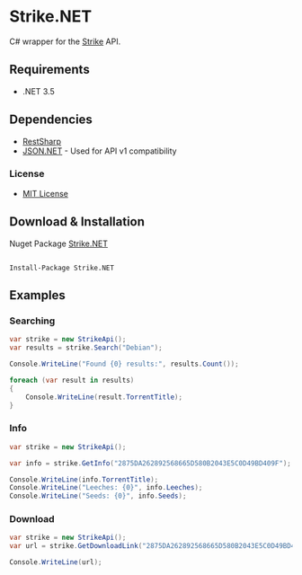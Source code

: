 # Strike.NET

C# wrapper for the [Strike](https://getstrike.net/) API.

## Requirements
* .NET 3.5

## Dependencies
* [RestSharp](http://restsharp.org/)
* [JSON.NET](http://www.newtonsoft.com/json) - Used for API v1 compatibility

### License
* [MIT License](https://github.com/NateShoffner/Strike.NET/blob/master/LICENSE)

## Download & Installation
Nuget Package [Strike.NET](https://www.nuget.org/packages/Strike.NET/)

```

Install-Package Strike.NET

```

## Examples

### Searching
```csharp
var strike = new StrikeApi();
var results = strike.Search("Debian");

Console.WriteLine("Found {0} results:", results.Count());

foreach (var result in results)
{
	Console.WriteLine(result.TorrentTitle);
}
```

### Info
```csharp
var strike = new StrikeApi();

var info = strike.GetInfo("2875DA262892568665D580B2043E5C0D49BD409F");

Console.WriteLine(info.TorrentTitle);
Console.WriteLine("Leeches: {0}", info.Leeches);
Console.WriteLine("Seeds: {0}", info.Seeds);
```

###  Download
```csharp
var strike = new StrikeApi();
var url = strike.GetDownloadLink("2875DA262892568665D580B2043E5C0D49BD409F");

Console.WriteLine(url);
```